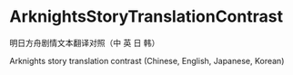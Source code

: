 # ArknightsStoryTranslationContrast

明日方舟剧情文本翻译对照（中 英 日 韩）

Arknights story translation contrast (Chinese, English, Japanese, Korean)
